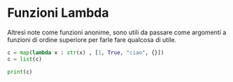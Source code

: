 # Funzioni Lambda 

Altresì note come funzioni anonime, sono utili da passare come argomenti a funzioni di ordine superiore per farle fare qualcosa di utile.

```python
c = map(lambda x : str(x) , [1, True, "ciao", {}])
c = list(c)

print(c)
```